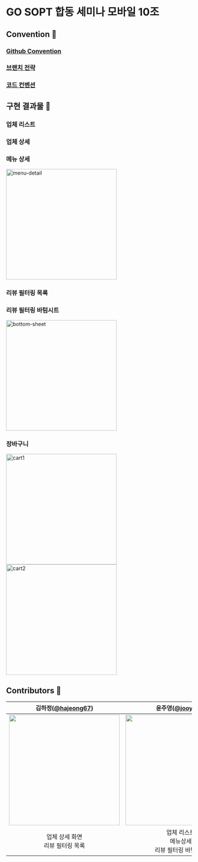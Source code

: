 # GO SOPT 합동 세미나 모바일 10조

## Convention 💚

### [Github Convention](https://www.notion.so/go-sopt/Github-Convention-5599c15d7eb44acba2f51c7b6c242428?pvs=4)

### [브랜치 전략](https://www.notion.so/go-sopt/Branch-e7b86beed63449e4974b9b14965c4693?pvs=4)

### [코드 컨벤션](https://www.notion.so/go-sopt/a9f5f8bce193487a8116b4cdfc89eeec?v=bc3e59b09ae544e6bcbda22fdca68266&pvs=4)

## 구현 결과물 💙

### 업체 리스트

### 업체 상세

### 메뉴 상세

<img alt="menu-detail" width="300" src="https://github.com/GOSOPT-CDS-BAEMIN/Android/assets/68090939/bc558c4a-0dc0-4264-bde8-6750a0ef741d"/> 

### 리뷰 필터링 목록

### 리뷰 필터링 바텀시트

<img alt="bottom-sheet" width="300" src="https://github.com/GOSOPT-CDS-BAEMIN/Android/assets/68090939/17d7278c-5b76-4e15-ba61-5c6ca9f532f5"/>

### 장바구니

<img alt="cart1" width="300" src="https://github.com/GOSOPT-CDS-BAEMIN/Android/assets/68090939/ec940c47-c2ec-49f8-8c55-bf3638de198a"/> 

<img alt="cart2" width="300" src="https://github.com/GOSOPT-CDS-BAEMIN/Android/assets/68090939/9207f636-4923-4b8d-bfca-5b92d736c0c4"/> 

<br>

## Contributors 💛

|                김하정([@hajeong67](https://github.com/hajeong67))                 |                 윤주영([@jooyyoo](https://github.com/jooyyoo))                 |                  이하은([@leeeha](https://github.com/leeeha))                  |
|:------------------------------------------------------------------------------:|:---------------------------------------------------------------------------:|:---------------------------------------------------------------------------:|
| <img width="300" src="https://avatars.githubusercontent.com/u/101049601?v=4"/> |<img width="300" src="https://avatars.githubusercontent.com/u/61531386?v=4"/>|<img width="300" src="https://avatars.githubusercontent.com/u/68090939?v=4"/>|
|                             업체 상세 화면<br>리뷰 필터링 목록                              |                        업체 리스트<br>메뉴상세<br>리뷰 필터링 바텀시트                        |                                    장바구니                                     |